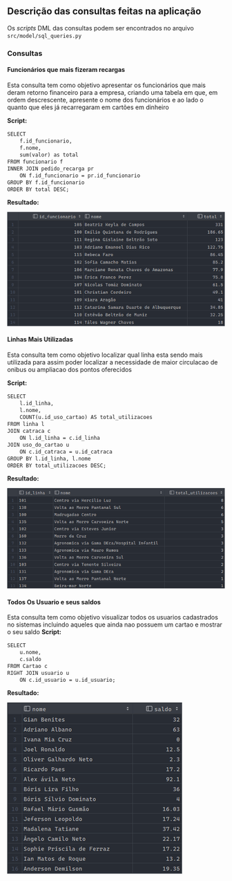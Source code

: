 ## Descrição das consultas feitas na aplicação

Os *scripts* DML das consultas podem ser encontrados no arquivo `src/model/sql_queries.py`

### Consultas

#### Funcionários que mais fizeram recargas
Esta consulta tem como objetivo apresentar os funcionários que mais deram retorno financeiro para a empresa,
criando uma tabela em que, em ordem descrescente, apresente o nome dos funcionários e ao lado o quanto que eles já
recarregaram em cartões em dinheiro

**Script:**
```MySQL
SELECT 
    f.id_funcionario,
    f.nome,
    sum(valor) as total
FROM funcionario f
INNER JOIN pedido_recarga pr
    ON f.id_funcionario = pr.id_funcionario
GROUP BY f.id_funcionario
ORDER BY total DESC;
```

**Resultado:**

![first_query_results_table.png](img/first_query_results_table.png)


#### Linhas Mais Utilizadas
Esta consulta tem como objetivo localizar qual linha esta sendo mais utilizada para assim poder localizar
a necessidade de maior circulacao de onibus ou ampliacao dos pontos oferecidos

**Script:**
```MySQL
SELECT 
    l.id_linha,
    l.nome,
    COUNT(u.id_uso_cartao) AS total_utilizacoes 
FROM linha l 
JOIN catraca c
    ON l.id_linha = c.id_linha
JOIN uso_do_cartao u 
    ON c.id_catraca = u.id_catraca
GROUP BY l.id_linha, l.nome 
ORDER BY total_utilizacoes DESC;
```

**Resultado:**

![second_query_results_table.png](img/second_query_results_table.png)

#### Todos Os Usuario e seus saldos
Esta consulta tem como objetivo visualizar todos os usuarios cadastrados no sistemas 
incluindo aqueles que ainda nao possuem um cartao e mostrar o seu saldo
**Script:**
```MySQL
SELECT 
    u.nome,
    c.saldo
FROM Cartao c
RIGHT JOIN usuario u
    ON c.id_usuario = u.id_usuario;
```

**Resultado:**

![third_query_results_table.png](img%2Fthird_query_results_table.png)